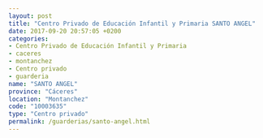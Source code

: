 ```yaml
---
layout: post
title: "Centro Privado de Educación Infantil y Primaria SANTO ANGEL"
date: 2017-09-20 20:57:05 +0200
categories:
- Centro Privado de Educación Infantil y Primaria
- caceres
- montanchez
- Centro privado
- guarderia
name: "SANTO ANGEL"
province: "Cáceres"
location: "Montanchez"
code: "10003635"
type: "Centro privado"
permalink: /guarderias/santo-angel.html
---
```

